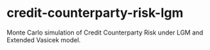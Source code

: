 # credit-counterparty-risk-lgm
Monte Carlo simulation of Credit Counterparty Risk under LGM and Extended Vasicek model.
